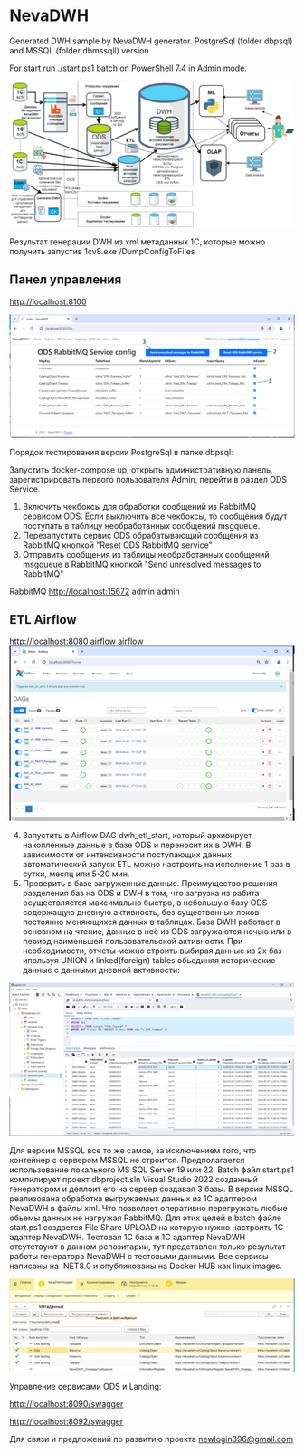 # NevaDWH

Generated DWH sample by NevaDWH generator. PostgreSql (folder dbpsql) and MSSQL (folder dbmssqll) version.

For start run ./start.ps1 batch on PowerShell 7.4 in Admin mode.

![text for image](./doc/forweb.png)

Результат генерации DWH из xml метаданных 1С, которые можно получить запустив 1cv8.exe /DumpConfigToFiles

## Панел управления

[http://localhost:8100]()

![1714896554284](doc/Admin.png)

Порядок тестирования версии PostgreSql в папке dbpsql:

Запустить docker-compose up, открыть административную панель, зарегистрировать первого пользователя Admin, перейти в раздел ODS Service.

1) Включить чекбоксы для обработки сообщений из RabbitMQ сервисом ODS. Если выключить все чекбоксы, то сообщения будут поступать в таблицу необработанных сообщений msgqueue.
2) Перезапустить сервис ODS обрабатывающий сообщения из RabbitMQ кнопкой "Reset ODS RabbitMQ service"
3) Отправить сообщения из таблицы необработанных сообщений msgqueue в RabbitMQ кнопкой "Send unresolved messages to RabbitMQ"

RabbitMQ
[http://localhost:15672]()
admin
admin

## ETL Airflow

[http://localhost:8080]()
airflow
airflow
![ETL image](./doc/airflow.png)

4. Запустить в Airflow DAG dwh_etl_start, который архивирует накопленные данные в базе ODS и переносит их в DWH. В зависимости от интенсивности поступающих данных автоматический запуск ETL можно настроить на исполнение 1 раз в сутки, месяц или 5-20 мин.
5. Проверить в базе загруженные данные. Преимущество решения разделения баз на ODS и DWH в том, что загрузка из рабита осуществляется максимально быстро, в небольшую базу ODS содержащую дневную активность, без существенных локов постоянно меняющихся данных в таблицах. База DWH работает в основном на чтение, данные в неё из ODS загружаются ночью или в период наименьшей пользовательской активности. При необходимости, отчеты можно строить выбирая данные из 2х баз ипользуя UNION и linked(foreign) tables обьединяя исторические данные с данными дневной активности:

![1714898512266](./doc/dwh.png)

Для версии MSSQL все то же самое, за исключением того, что контейнер с сервером MSSQL не строится. Предполагается использование локального MS SQL Server 19 или 22. Batch файл start.ps1 компилирует проект dbproject.sln  Visual Studio 2022  созданный генератором и деплоит его на сервер создавая 3 базы. В версии MSSQL реализована обработка выгружаемых данных из 1C адаптером NevaDWH в файлы xml. Что позволяет оперативно перегружать любые обьемы данных не нагружая RabbitMQ. Для этих целей в batch файле start.ps1 создается File Share UPLOAD на которую нужно настроить 1C адаптер NevaDWH. Тестовая 1С база и 1С адаптер NevaDWH отсутствуют в данном репозитарии, тут представлен только результат работы генератора NevaDWH с тестовыми данными. Все сервисы написаны на .NET8.0 и опубликованы на Docker HUB как linux images.

![1714900362600](./doc/odinc.png)

Управление сервисами ODS и Landing:

[http://localhost:8090/swagger]()

[http://localhost:8092/swagger]()

Для связи и предложений по развитию проекта [newlogin396@gmail.com](mailto:newlogin396@gmail.com)
